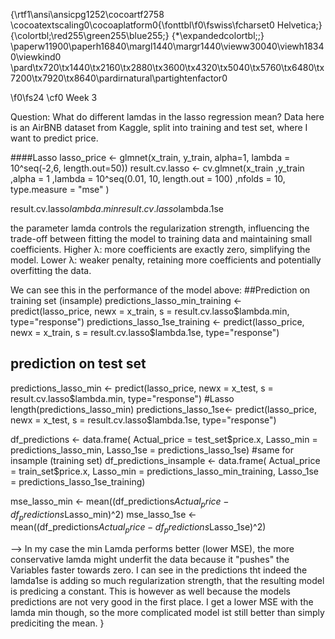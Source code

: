 {\rtf1\ansi\ansicpg1252\cocoartf2758
\cocoatextscaling0\cocoaplatform0{\fonttbl\f0\fswiss\fcharset0 Helvetica;}
{\colortbl;\red255\green255\blue255;}
{\*\expandedcolortbl;;}
\paperw11900\paperh16840\margl1440\margr1440\vieww30040\viewh18340\viewkind0
\pard\tx720\tx1440\tx2160\tx2880\tx3600\tx4320\tx5040\tx5760\tx6480\tx7200\tx7920\tx8640\pardirnatural\partightenfactor0

\f0\fs24 \cf0 Week 3

Question: What do different lamdas in the lasso regression mean? 
Data here is an AirBNB dataset from Kaggle, split into training and test set, where I want to predict price. 


####Lasso
lasso_price <- glmnet(x_train, y_train, alpha=1, lambda = 10^seq(-2,6, length.out=50))
result.cv.lasso <- cv.glmnet(x_train
                             ,y_train
                             ,alpha = 1
                             ,lambda = 10^seq(0.01, 10, length.out = 100)
                             ,nfolds = 10,
                             type.measure = "mse"
)

result.cv.lasso$lambda.min
result.cv.lasso$lambda.1se


the parameter lamda controls the regularization strength, influencing the trade-off between fitting the model to training data and maintaining small coefficients. Higher λ: more coefficients are exactly zero, simplifying the model.
Lower λ: weaker penalty, retaining more coefficients and potentially overfitting the data.

We can see this in the performance of the model above: 
##Prediction on training set (insample)
predictions_lasso_min_training <- predict(lasso_price, newx = x_train, s = result.cv.lasso$lambda.min, type="response") 
predictions_lasso_1se_training <- predict(lasso_price, newx = x_train, s = result.cv.lasso$lambda.1se, type="response")

## prediction on test set
predictions_lasso_min <- predict(lasso_price, newx = x_test, s = result.cv.lasso$lambda.min, type="response") #Lasso
length(predictions_lasso_min)
predictions_lasso_1se<- predict(lasso_price, newx = x_test, s = result.cv.lasso$lambda.1se, type="response")

df_predictions <- data.frame(
  Actual_price = test_set$price.x, 
  Lasso_min = predictions_lasso_min,
  Lasso_1se = predictions_lasso_1se)
  #same for insample (training set)
df_predictions_insample <- data.frame(
  Actual_price = train_set$price.x,
  Lasso_min = predictions_lasso_min_training,
  Lasso_1se = predictions_lasso_1se_training)

mse_lasso_min <- mean((df_predictions$Actual_price - df_predictions$Lasso_min)^2)
mse_lasso_1se <- mean((df_predictions$Actual_price - df_predictions$Lasso_1se)^2)

--> In my case the min Lamda performs better (lower MSE), the more conservative lamda might underfit the data because it "pushes" the Variables faster towards zero. I can see in the predictions tht indeed the lamda1se is adding so much regularization strength, that the resulting model is predicing a constant. This is however as well because the models predictions are not very good in the first place. I get a lower MSE with the lamda min though, so the more complicated model ist still better than simply prediciting the mean. 
}
